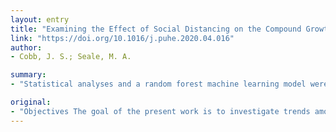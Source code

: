 ```yaml
---
layout: entry
title: "Examining the Effect of Social Distancing on the Compound Growth Rate of SARS-CoV-2 at the County Level (United States) Using Statistical Analyses and a Random Forest Machine Learning Model"
link: "https://doi.org/10.1016/j.puhe.2020.04.016"
author:
- Cobb, J. S.; Seale, M. A.

summary:
- "Statistical analyses and a random forest machine learning model were used to analyze the data for differences in counties with and without shelter in place orders. Compound growth was chosen as it gives a single number that can be used in machine learning to represent speed of virus spread during defined time intervals. The March 16 presidential recommendation lowered the compound growth rate of COVID-19 for all counties in the US by 6.6%. Counties that implemented SIP after March 16 had a further reduction of 7."

original:
- "Objectives The goal of the present work is to investigate trends among US counties and COVID-19 growth rate in relation to the existence of shelter in place (SIP) orders in that county. Study Design Prospective cohort study. Methods Compound growth rates were calculated using cumulative confirmed COVID-19 cases from January 21, 2020, to March 31, 2020 in all 3,139 US counties. Compound growth was chosen as it gives a single number that can be used in machine learning to represent speed of virus spread during defined time intervals. Statistical analyses and a random forest machine learning model were used to analyze the data for differences in counties with and without shelter in place orders. Results Statistical analyses revealed that the March 16 presidential recommendation (limiting gatherings to < 10 people) lowered the compound growth rate of COVID-19 for all counties in the US by 6.6%, and the counties that implemented SIP after March 16 had a further reduction of 7.8% over the counties with no SIP after March 16. A random forest machine learning model was built to predict compound growth rate after a SIP order and was found to have an accuracy of 92.3%. The random forest found that population, longitude, and population per square mile were the most important features when predicting the effect of SIP. Conclusions Shelter in place orders were found to be effective at reducing the growth rate of COVID-19 cases in the US. Counties with a large population or a high population density were found to benefit the most from a shelter in place order."
---
```


